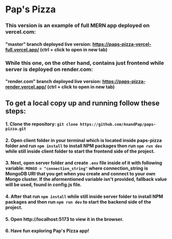 # Pap's Pizza

### This version is an example of full MERN app deployed on vercel.com:

#### "master" branch deployed live version: https://paps-pizza-vercel-full.vercel.app/ (ctrl + click to open in new tab)

### While this one, on the other hand, contains just frontend while server is deployed on render.com:

#### "render.com" branch deployed live version: https://paps-pizza-render.vercel.app/ (ctrl + click to open in new tab)

## To get a local copy up and running follow these steps:

#### 1. Clone the repository: `git clone https://github.com/AnandPap/paps-pizza.git`

#### 2. Open client folder in your terminal which is located inside paps-pizza folder and run `npm install` to install NPM packages then run `npm run dev` while still inside client folder to start the frontend side of the project.

#### 3. Next, open server folder and create `.env` file inside of it with following variable: `MONGO = "connection_string"` where connection_string is MongoDB URI that you get when you create and connect to your own Mongo cluster. If the aformentioned variable isn't provided, fallback value will be used, found in config.js file.

#### 4. After that run `npm install` while still inside server folder to install NPM packages and then run `npm run dev` to start the backend side of the project.

#### 5. Open http://localhost:5173 to view it in the browser.

#### 6. Have fun exploring Pap's Pizza app!
